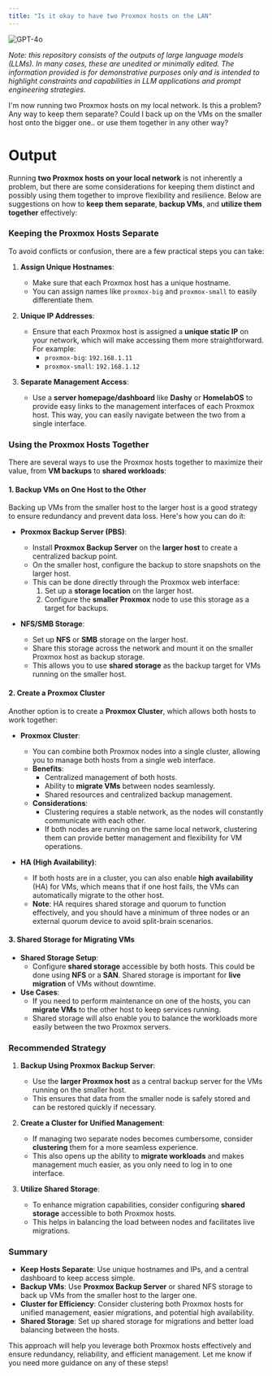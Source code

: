 ```yaml
---
title: "Is it okay to have two Proxmox hosts on the LAN"
---
```

![GPT-4o](https://img.shields.io/badge/GPT--4o-3333FF?style=for-the-badge&logo=openai&logoColor=white)



*Note: this repository consists of the outputs of large language models (LLMs). In many cases, these are unedited or minimally edited. The information provided is for demonstrative purposes only and is intended to highlight constraints and capabilities in LLM applications and prompt engineering strategies.*


I'm now running two Proxmox hosts on my local network. Is this a problem? Any way to keep them separate? Could I back up on the VMs on the smaller host onto the bigger one.. or use them together in any other way?

# Output

Running **two Proxmox hosts on your local network** is not inherently a problem, but there are some considerations for keeping them distinct and possibly using them together to improve flexibility and resilience. Below are suggestions on how to **keep them separate**, **backup VMs**, and **utilize them together** effectively:

### Keeping the Proxmox Hosts Separate
To avoid conflicts or confusion, there are a few practical steps you can take:

1. **Assign Unique Hostnames**:
   - Make sure that each Proxmox host has a unique hostname.
   - You can assign names like `proxmox-big` and `proxmox-small` to easily differentiate them.

2. **Unique IP Addresses**:
   - Ensure that each Proxmox host is assigned a **unique static IP** on your network, which will make accessing them more straightforward. For example:
     - `proxmox-big`: `192.168.1.11`
     - `proxmox-small`: `192.168.1.12`

3. **Separate Management Access**:
   - Use a **server homepage/dashboard** like **Dashy** or **HomelabOS** to provide easy links to the management interfaces of each Proxmox host. This way, you can easily navigate between the two from a single interface.

### Using the Proxmox Hosts Together
There are several ways to use the Proxmox hosts together to maximize their value, from **VM backups** to **shared workloads**:

#### 1. Backup VMs on One Host to the Other
Backing up VMs from the smaller host to the larger host is a good strategy to ensure redundancy and prevent data loss. Here's how you can do it:

- **Proxmox Backup Server (PBS)**:
  - Install **Proxmox Backup Server** on the **larger host** to create a centralized backup point.
  - On the smaller host, configure the backup to store snapshots on the larger host.
  - This can be done directly through the Proxmox web interface:
    1. Set up a **storage location** on the larger host.
    2. Configure the **smaller Proxmox** node to use this storage as a target for backups.

- **NFS/SMB Storage**:
  - Set up **NFS** or **SMB** storage on the larger host.
  - Share this storage across the network and mount it on the smaller Proxmox host as backup storage.
  - This allows you to use **shared storage** as the backup target for VMs running on the smaller host.

#### 2. Create a Proxmox Cluster
Another option is to create a **Proxmox Cluster**, which allows both hosts to work together:

- **Proxmox Cluster**:
  - You can combine both Proxmox nodes into a single cluster, allowing you to manage both hosts from a single web interface.
  - **Benefits**:
    - Centralized management of both hosts.
    - Ability to **migrate VMs** between nodes seamlessly.
    - Shared resources and centralized backup management.
  - **Considerations**:
    - Clustering requires a stable network, as the nodes will constantly communicate with each other.
    - If both nodes are running on the same local network, clustering them can provide better management and flexibility for VM operations.

- **HA (High Availability)**:
  - If both hosts are in a cluster, you can also enable **high availability** (HA) for VMs, which means that if one host fails, the VMs can automatically migrate to the other host.
  - **Note**: HA requires shared storage and quorum to function effectively, and you should have a minimum of three nodes or an external quorum device to avoid split-brain scenarios.

#### 3. Shared Storage for Migrating VMs
- **Shared Storage Setup**:
  - Configure **shared storage** accessible by both hosts. This could be done using **NFS** or a **SAN**. Shared storage is important for **live migration** of VMs without downtime.
- **Use Cases**:
  - If you need to perform maintenance on one of the hosts, you can **migrate VMs** to the other host to keep services running.
  - Shared storage will also enable you to balance the workloads more easily between the two Proxmox servers.

### Recommended Strategy
1. **Backup Using Proxmox Backup Server**:
   - Use the **larger Proxmox host** as a central backup server for the VMs running on the smaller host.
   - This ensures that data from the smaller node is safely stored and can be restored quickly if necessary.

2. **Create a Cluster for Unified Management**:
   - If managing two separate nodes becomes cumbersome, consider **clustering** them for a more seamless experience.
   - This also opens up the ability to **migrate workloads** and makes management much easier, as you only need to log in to one interface.

3. **Utilize Shared Storage**:
   - To enhance migration capabilities, consider configuring **shared storage** accessible to both Proxmox hosts.
   - This helps in balancing the load between nodes and facilitates live migrations.

### Summary
- **Keep Hosts Separate**: Use unique hostnames and IPs, and a central dashboard to keep access simple.
- **Backup VMs**: Use **Proxmox Backup Server** or shared NFS storage to back up VMs from the smaller host to the larger one.
- **Cluster for Efficiency**: Consider clustering both Proxmox hosts for unified management, easier migrations, and potential high availability.
- **Shared Storage**: Set up shared storage for migrations and better load balancing between the hosts.

This approach will help you leverage both Proxmox hosts effectively and ensure redundancy, reliability, and efficient management. Let me know if you need more guidance on any of these steps!